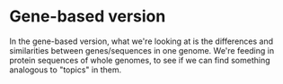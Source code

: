 # Gene-based version

In the gene-based version, what we're looking at is the differences and similarities between genes/sequences in one genome. We're feeding in protein sequences of whole genomes, to see if we can find something analogous to "topics" in them.

